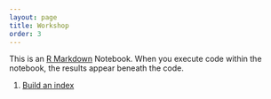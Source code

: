 ```yaml
---
layout: page
title: Workshop
order: 3
---
```


This is an [R Markdown](http://rmarkdown.rstudio.com) Notebook. When you execute code within the notebook, the results appear beneath the code.

1. [Build an index](docs/build_index.nb.html)
